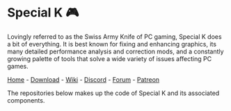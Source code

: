 #  Special K 🎮

Lovingly referred to as the Swiss Army Knife of PC gaming, Special K does a bit of everything. It is best known for fixing and enhancing graphics, its many detailed performance analysis and correction mods, and a constantly growing palette of tools that solve a wide variety of issues affecting PC games.

[Home](https://special-k.info/) - [Download](https://sk-data.special-k.info/SpecialK.exe) - [Wiki](https://wiki.special-k.info/) - [Discord](https://discord.gg/specialk) - [Forum](https://discourse.differentk.fyi/) - [Patreon](https://www.patreon.com/Kaldaien)

The repositories below makes up the code of Special K and its associated components.
